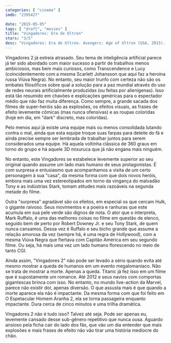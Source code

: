 ```yaml
---
categories: [ "cinema" ]
imdb: "2395427"

date: "2015-05-05"
tags: [ "draft", "movies" ]
title: "Vingadores: Era de Ultron"
stars: "3/5"
desc: "Vingadores: Era de Ultron. Avengers: Age of Ultron (USA, 2015). Dirigido por Joss Whedon. Escrito por Joss Whedon, Stan Lee, Jack Kirby. Com Robert Downey Jr., Chris Hemsworth, Mark Ruffalo, Chris Evans, Scarlett Johansson, Jeremy Renner, James Spader, Samuel L. Jackson, Don Cheadle."
---
```

Vingadores 2 já estreia atrasado. Seu tema de inteligência artificial parece já ter sido abordado com maior sucesso a partir de trabalhos menos ambiciosos, mas bem mais curiosos, como Transcendence e Lucy (coincidentemente com a mesma Scarlett Johansson que aqui faz a heroína russa Viúva Negra). No entanto, seu maior trunfo com certeza não são os embates filosóficos sobre qual a solução para a paz mundial através do uso de redes neurais artificialmente produzidas (ou feitas por alienígenas). Isso está tão resumido em chavões e explicações genéricas para o espectador médio que não faz muita diferença. Como sempre, a grande sacada dos filmes de super-heróis são as explosões, os efeitos visuais, as frases de efeito levemente cômicas (mas nunca ofensivas) e as roupas coloridas (hoje em dia, em "dark" discreto, mas coloridas).

Pelo menos aqui já existe uma equipe mais ou menos consolidada lutando contra o mal, ainda que esta equipe troque suas farpas para deleite do fã e ainda precise sempre ser lembrada de trabalhar juntos para serem considerados uma equipe. Há aquela voltinha clássica de 360 graus em torno do grupo e há aquele 3D mixuruca que já não engana mais ninguém.

No entanto, este Vingadores se estabelece levemente superior ao seu original quando assume um lado mais humano de seus protagonistas. É com surpresa e entusiasmo que acompanhamos a visita de um certo personagem à sua "casa", da mesma forma com que dois novos heróis, embora mais uma vez estereotipados em torno da vingança do malvadão Tony e as indústrias Stark, tomam atitudes mais razoáveis na segunda metade do filme.

Outra "surpresa" agradável são os efeitos, em especial os que cercam Hulk, o gigante raivoso. Seus movimentos e a poeira e ranhuras que este acumula em sua pele verde são dignos de nota. O ator que o interpreta, Mark Ruffalo, é uma das melhores coisas no filme em questão de elenco, seguido bem de perto por Robert Downey Jr. e seu Tony Stark, de quem nunca cansamos. Dessa vez é Ruffalo e seu bicho grande que assume a relação amorosa da vez (sempre há, é uma regra de Hollywood), com a mesma Viúva Negra que flertava com Capitão América em seu segundo filme. Ou seja, há mais uma vez um lado humano florescendo no meio de tanto CGI.

Ainda assim, "Vingadores 2" não pode ser levado a sério quando evita até mesmo mostrar a queda de humanos em um evento megalomaníaco. Não se trata de mostrar a morte. Apenas a queda. Titanic já fez isso em um filme que é supostamente um romance. Até 2012 e seus navios com comportas gigantescas brinca com isso. No entanto, no mundo live-action da Marvel, parece não existir dor, apenas diversão. O que assusta mais é que quando a morte aparece ela não é impactante. Da mesma forma com que foi feito em O Espetacular Homem Aranha 2, ela se torna passageira enquanto impactante. Dura cerca de cinco minutos e uma trilha dramática.

Vingadores 2 não é tudo isso? Talvez até seja. Pode ser apenas eu, levemente cansado desse sub-gênero repetitivo que nunca ousa. Aguardo ansioso pela ficha cair do lado dos fãs, que vão um dia entender que mais explosões e mais frases de efeito não vão tirar uma história medíocre do chão.
